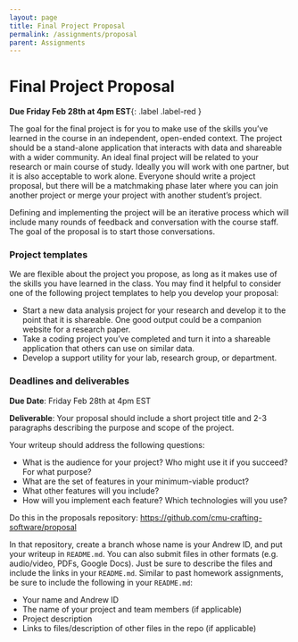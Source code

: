 ```yaml
---
layout: page
title: Final Project Proposal
permalink: /assignments/proposal
parent: Assignments
---
```


# Final Project Proposal

**Due Friday Feb 28th at 4pm EST**{: .label .label-red } 

The goal for the final project is for you to make use of the skills you’ve learned in the course in an independent, open-ended context. The project should be a stand-alone application that interacts with data and shareable with a wider community. An ideal final project will be related to your research or main course of study. Ideally you will work with one partner, but it is also acceptable to work alone. Everyone should write a project proposal, but there will be a matchmaking phase later where you can join another project or merge your project with another student’s project.

Defining and implementing the project will be an iterative process which will include many rounds of feedback and conversation with the course staff. The goal of the proposal is to start those conversations.


### Project templates
We are flexible about the project you propose, as long as it makes use of the skills you have learned in the class. You may find it helpful to consider one of the following project templates to help you develop your proposal:
- Start a new data analysis project for your research and develop it to the point that it is shareable. One good output could be a companion website for a research paper.
- Take a coding project you’ve completed and turn it into a shareable application that others can use on similar data.
- Develop a support utility for your lab, research group, or department.


### Deadlines and deliverables

**Due Date**: Friday Feb 28th at 4pm EST

**Deliverable**: Your proposal should include a short project title and 2-3 paragraphs describing the purpose and scope of the project. 

Your writeup should address the following questions:

- What is the audience for your project? Who might use it if you succeed? For what purpose?
- What are the set of features in your minimum-viable product?
- What other features will you include?
- How will you implement each feature? Which technologies will you use?

Do this in the proposals repository: <https://github.com/cmu-crafting-software/proposal>

In that repository, create a branch whose name is your Andrew ID, and put your writeup in `README.md`. You can also submit files in other formats (e.g. audio/video, PDFs, Google Docs). Just be sure to describe the files and include the links in your `README.md`. Similar to past homework assignments, be sure to include the following in your `README.md`:

* Your name and Andrew ID
* The name of your project and team members (if applicable)
* Project description
* Links to files/description of other files in the repo (if applicable)

